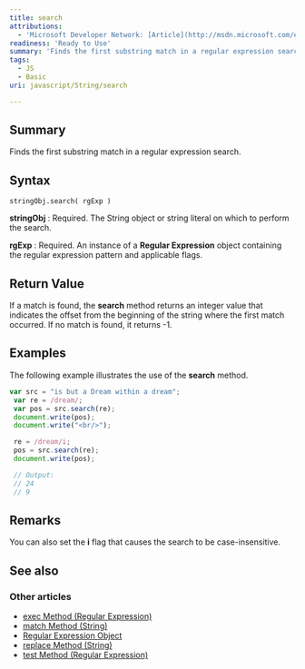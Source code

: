 ```yaml
---
title: search
attributions:
  - 'Microsoft Developer Network: [Article](http://msdn.microsoft.com/en-us/library/ie/tbc7a78k(v=vs.94).aspx)'
readiness: 'Ready to Use'
summary: 'Finds the first substring match in a regular expression search.'
tags:
  - JS
  - Basic
uri: javascript/String/search

---
```

## Summary

Finds the first substring match in a regular expression search.

## Syntax

    stringObj.search( rgExp )

**stringObj**
:   Required. The String object or string literal on which to perform the search.

**rgExp**
:   Required. An instance of a **Regular Expression** object containing the regular expression pattern and applicable flags.

## Return Value

If a match is found, the **search** method returns an integer value that indicates the offset from the beginning of the string where the first match occurred. If no match is found, it returns -1.

## Examples

The following example illustrates the use of the **search** method.

``` js
var src = "is but a Dream within a dream";
 var re = /dream/;
 var pos = src.search(re);
 document.write(pos);
 document.write("<br/>");

 re = /dream/i;
 pos = src.search(re);
 document.write(pos);

 // Output:
 // 24
 // 9
```

## Remarks

You can also set the **i** flag that causes the search to be case-insensitive.

## See also

### Other articles

-   [exec Method (Regular Expression)](/javascript/regular_expression/exec)
-   [match Method (String)](/javascript/String/match)
-   [Regular Expression Object](/javascript/regular_expression)
-   [replace Method (String)](/javascript/String/replace)
-   [test Method (Regular Expression)](/javascript/regular_expression/test)

